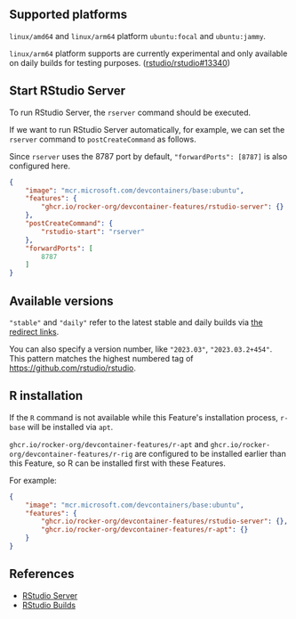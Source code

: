 <!-- markdownlint-disable MD041 -->

## Supported platforms

`linux/amd64` and `linux/arm64` platform `ubuntu:focal` and `ubuntu:jammy`.

`linux/arm64` platform supports are currently experimental and only available on daily builds for testing purposes.
([rstudio/rstudio#13340](https://github.com/rstudio/rstudio/issues/13340))

## Start RStudio Server

To run RStudio Server, the `rserver` command should be executed.

If we want to run RStudio Server automatically, for example,
we can set the `rserver` command to `postCreateCommand` as follows.

Since `rserver` uses the 8787 port by default, `"forwardPorts": [8787]` is also configured here.

```json
{
    "image": "mcr.microsoft.com/devcontainers/base:ubuntu",
    "features": {
        "ghcr.io/rocker-org/devcontainer-features/rstudio-server": {}
    },
    "postCreateCommand": {
        "rstudio-start": "rserver"
    },
    "forwardPorts": [
        8787
    ]
}
```

## Available versions

`"stable"` and `"daily"` refer to the latest stable and daily builds
via [the redirect links](https://dailies.rstudio.com/links/).

You can also specify a version number, like `"2023.03"`, `"2023.03.2+454"`.
This pattern matches the highest numbered tag of <https://github.com/rstudio/rstudio>.

## R installation

If the `R` command is not available while this Feature's installation process,
`r-base` will be installed via `apt`.

`ghcr.io/rocker-org/devcontainer-features/r-apt` and `ghcr.io/rocker-org/devcontainer-features/r-rig` are
configured to be installed earlier than this Feature, so R can be installed first with these Features.

For example:

```json
{
    "image": "mcr.microsoft.com/devcontainers/base:ubuntu",
    "features": {
        "ghcr.io/rocker-org/devcontainer-features/rstudio-server": {},
        "ghcr.io/rocker-org/devcontainer-features/r-apt": {}
    }
}
```

## References

- [RStudio Server](https://posit.co/products/open-source/rstudio-server/)
- [RStudio Builds](https://dailies.rstudio.com/)
